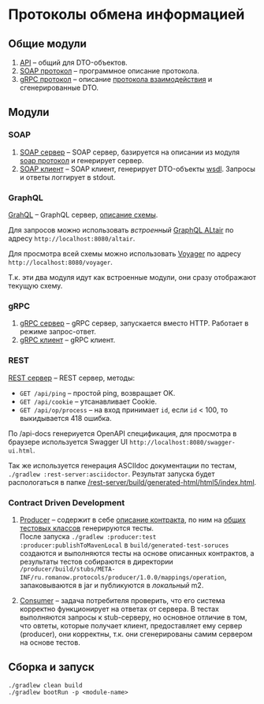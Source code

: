 # Протоколы обмена информацией

## Общие модули

1. [API](/api) – общий для DTO-объектов.
1. [SOAP протокол](/soap-protocol) – программное описание протокола.
1. [gRPC протокол](/grpc-protocol) –
   описание [протокола взаимодействия](/grpc-protocol/src/main/proto/TestService.proto) и сгенерированные DTO.

## Модули

### SOAP

1. [SOAP сервер](/soap-server) – SOAP сервер, базируется на описании из модуля [soap протокол](/soap-protocol) и
   генерирует сервер.
1. [SOAP клиент](/soap-client) – SOAP клиент, генерирует DTO-объекты [wsdl](/soap-client/src/main/resources/wsdl).
   Запросы и ответы логгирует в stdout.

### GraphQL

[GrahQL](/graphql) – GraphQL сервер, [описание схемы](/graphql/src/main/resources/schema/authros.graphqls).

Для запросов можно использовать _встроенный_ [GraphQL ALtair](https://altair.sirmuel.design/) по
адресу `http://localhost:8080/altair`.

Для просмотра всей схемы можно использовать [Voyager](https://apis.guru/graphql-voyager/) по
адресу `http://localhost:8080/voyager`.

Т.к. эти два модуля идут как встроенные модули, они сразу отображают текущую схему.

### gRPC

1. [gRPC сервер](/grpc-server) – gRPC сервер, запускается вместо HTTP. Работает в режиме запрос-ответ.
1. [gRPC клиент](/grpc-client) – gRPC клиент.

### REST

[REST сервер](/rest-server) – REST сервер, методы:

* `GET /api/ping` – простой ping, возвращает OK.
* `GET /api/cookie` – утсанавливает Cookie.
* `GET /api/op/process` – на вход принимает `id`, если `id` < 100, то выкидывается 418 ошибка.

По /api-docs генериуется OpenAPI спецификация, для просмотра в браузере используется Swagger
UI `http://localhost:8080/swagger-ui.html`.

Так же используется генерация ASCIIdoc документации по тестам, `./gradlew :rest-server:asciidoctor`. Результат запуска
будет распологаться в
папке [/rest-server/build/generated-html/html5/index.html](/rest-server/build/generated-html/html5/index.html).

### Contract Driven Development

1. [Producer](/producer) – содержит в себе [описание контракта](/producer/src/test/resources/contracts), по ним
   на [общих тестовых классов](/producer/src/test/java/ru/romanow/protocols/producer/web) генерируются тесты.<br />После
   запуска `./gradlew :producer:test :producer:publishToMavenLocal` в `build/generated-test-soruces` создаются и
   выполняются тесты на основе описанных контрактов, а результаты тестов собираются в
   директории `/producer/build/stubs/META-INF/ru.romanow.protocols/producer/1.0.0/mappings/operation`, запаковываются в
   jar и публикуются в _локальный_ m2.

1. [Consumer](/consumer) – задача потребителя проверить, что его система корректно функционирует на ответах от сервера.
   В тестах выполняются запросы к stub-серверу, но основное отличие в том, что овтеты, которые получает клиент,
   предоставляет ему сервер (producer), они корректны, т.к. они сгенерированы самим сервером на основе тестов.

## Сборка и запуск

```shell
./gradlew clean build
./gradlew bootRun -p <module-name>
```